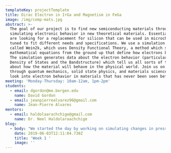 ```yaml
---
templateKey: projectTemplate
title: Dirac Electron in IrGa and Magnetism in FeGa
image: /img/comp-mats.jpg
abstract: >-
  The goal of our project is to find new semiconducting materials through
  simulating electronic behavior in new theoretical materials. Essentially, we
  are looking for a replacement for silicon that can be used in microchips and
  tuned to fit different needs and specifications. We use a simulation software
  called Wein2k, which uses Density Functional Theory, a method which solves the
  mathematical equations from the ground up that define how electrons behave.
  The simulation generates data about the electron behavior (particularly, the
  Density of States and the Bandstructure) which tell us all sorts of things
  about how the material will behave in the physical world. Join us on a journey
  through quantum mechanics, solid state physics, and materials science as we
  look into electron behavior in materials that has never been seen before!
meeting: 'Monday-Thursday: 10am-12am, 1pm-2pm'
students:
  - email: dgordon@me.bergen.edu
    name: David Gordon
  - email: jeanpierrealvarez96@gmail.com
    name: Jean-Pierre Alvares
mentors:
  - email: haldolaarachchige@gmail.com
    name: Dr. Neel Haldolaraachchige
blog:
  - body: "We started the day by working on simulating changes in pressure conditions around the IrGa lattice. This is done by changing the volume of the unit cell in small increments (about 1% of the unit cell's total volume) and running the simulation again and again using each new variation to examine changes in the density of states and the bandstructure. Why is this important? Thanks to Boyle's law, we know that a change in pressure always corresponds with a change in volume. Since pressure is a physical value that can be easily adjusted in the real world, we know that any change in volume corresponds to a real, physical parameter which can be easily tuned. Therefore, if we find that altering the volume has some useful effect (for example changing the Fermi energy), then we know that this makes our potential material more flexible to fit different needs and specifications. This is part of an area of materials science known as \"band tuning.\"\r\n\nThe structural aspect of this process was completed today. The unit cell of IrGa was edited in vesta, and 10 .cif files were exported. Since the original volume of one IrGa unit cell is 27.108 Å3 , each subsequent .cif file has a volume .27108 Å3 smaller than the previous.\r\n\nBelow are images from VESTA of the first two iterations of this process:\n\n![](/img/screen-shot-2019-08-26-at-2.48.11-pm.png)\n\n![](/img/screen-shot-2019-08-26-at-2.48.39-pm.png)\n\nThe day was ended with a student-led lecture on band theory, and the meaning of bandstructure and Density of States. \n\n![](/img/screen-shot-2019-08-26-at-2.50.14-pm.png)\n\n![](/img/screen-shot-2019-08-26-at-2.50.22-pm.png)\n\nThe other goal for this week is to conduct literature review regarding phases of FeGa. \n\n**Definitions for this entry:** \r\n\n* **Lattice** - the pattern in which the atoms are arranged in the overall crystal structure. \r\n\n\\*note: in the context of crystals, a lattice is almost always considered to have some sort of translational symmetry\r\n\n* **Unit Cell** - one single iteration of atoms making up the overall pattern of the lattice. These can be simple cubes or large complex structures, but the important thing is that they all share the same basis. \r\n* **Fermi Energy** - the energy level at which electrons escape the valence band and enter the conduction band\r\n* **.cif files** - files which contain structural information about the unit cell\r.\n* **Bandstructure** – graph of electron energy levels vs. momentum space. These graphs tell us the paths that electrons are taking through the unit cell, and their corresponding energy levels. Each point on the x-axis corresponds to a point in the unit cell (see figure 3).\r\n\n\\*note: the “point” that the bandstructure graphs correspond to are not actual locations. This is thanks to the Heisenberg uncertainty principle, which states that we cannot know both the position and velocity of an electron at the same time. Therefore, these graphs occur in what is known as “momentum space.” But don’t worry too much about this! For the purposes of the reader, we can think of it as physical locations.\r\n\n* **Density of States** – graph of the number of electron states vs. energy level. These graphs tell us how many different electron states can occupy a particular energy level. \r\n\nIt was observed in the bandstructure of IrGa that there is something called a Dirac point. This is essentially a point in the unit cell where electrons are moving at velocities up to magnitudes of millions of times higher than everywhere else in the structure. Therefore, special relativity must be taken into account, and the electrons can only be described using something called the Dirac equation (hence the name) and no longer can be described by the Schrodinger equation, which holds for any quantum system that doesn’t contain particles moving at relativistic speeds.\r\n\nThe discovery of this Dirac point is enough to write a paper and publish it in a journal! However, it is not enough to simply show a graph and say “this is a Dirac point!” We must also prove that the Dirac point exists there theoretically, using the math of quantum mechanics and previous research.\r\n\n![](/img/screen-shot-2019-08-26-at-3.01.46-pm.png)\n\n\rBecause of this, I was assigned by our mentor to read the paper “Three-Dimensional Dirac Semimetals: Design principles and predictions of new materials.” Not only would this paper give me more ideas about how to prove that the Dirac point exists in IrGa, but would also help me understand the types of 3D Dirac semimetals, how to search for them computationally, and how they differ from topological insulators and Weyl semimetals (other types of materials with relativistic electrons \\[or to get technical, materials with massless spin- ½  Dirac fermions]). \n\n**Below are the notes I took while reading this paper:**\r\n\nLiterature Review: Reading \"Three-dimensional Dirac Semimetals: Design principles and predictions of new materials\"\r\n\n* **Goals: How to look for new Dirac Semimetals**\r\n\no\tTypes of compounds which produce 3D DSM's\r\n\no\tWhy Dirac Cones are created\r\n\n* **3 Types:**\r\n\no\tCharge balanced dirac semimetals\r\n\no\torbital degenericies\r\n\no\tglide planes and screw axes\r\n\n* **Charge Balanced 3D Dirac semimetals are \"in between\" topological and regular insulators**\r\n* **Special state where bands are totally insulated except for special points of high symmetry**\r\n\no\tUsually form in materials with large SOC\r\n\no\tbands must have different symmetries\r\n\n•\twhen 2 bands touch, either:\r\n\no\tavoided crossing > topological insulator\r\n\no\tavoided crossing > regular insulator\r\n\no\tcrossing points gap out except for special points along crystal symmetry > 3D DSM\r\n\n* ^ **These outcomes controlled by \"point group\" symmetry.**\r\n* **When the gap closes, electronic states must be orthogonal to each other.**\r\n\no\tHowever, with SOC, orthogonality comes from the \"double group.\" \r\n\n\tdouble group: Point group that also takes into account that the states are spin-1/2 particles.\r\n\n\tExample: C2v > irreducible > all states have the same symmetry.\r\n\n\twithout SOC, C2v has four different irreducible representations. \r\n\n\tSo, states crossing must have different symmetries in the double group.\r\n\n\tthis can only exist in C3, C4, and C6 symmetries. \r\n\no\tAll of this rules out all orthorhombic, monoclinic, and triclininc space groups from being charged balanced 3D Dirac semimetals.\r\n\n\r\n\n•\tFor cubic DSMs:\r\n\no\tDirac point along gamma-R line, which is along a threefold rotation axis with C3v symmetry.\r\n\n\tpossible because of band inversion along this line and large SOC (which exists in IrGa!)\r\n\n\tcan use this as a source when proving our material!!!!\r\n\nTeaching new members\r\n\n\r\n\nJean Pierre and I spent a good portion of today teaching new members how to use the Wein2k code to generate DOS (Density of States) and bandstructure graphs. We ran the material Fe3Ga4 for practice, which is a material which Jean Pierre has been focusing on in order to investigate ferromagnetism in the material. We talked through the process while Leike and Nami took notes."
    date: 2019-06-03T12:11:04.738Z
    title: 'Week 1 '
    image: ''
---
```


